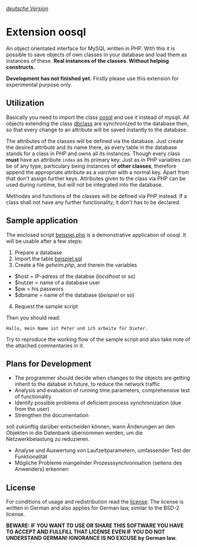 *[deutsche Version](/README.md)*

Extension oosql
===============

An object orientated interface for MySQL written in PHP. With this it is possible to save objects of own classes in your database and load them
as instances of these. **Real instances of the classes. Without helping constructs.**

**Development has not finished yet.** Firstly please use this extension for experimental purpose only.

Utilization
-----------

Basically you need to import the class [oosql](oosql.php) and use it instead of *mysqli*. All objects extending the class [dbclass](dbclass.php)
are synchronized to the database then, so that every change to an attribute will be saved instantly to the database.

The attributes of the classes will be defined via the database. Just create the desired attribute and its name there, as every table in the
database stands for a class in PHP and owns all its instances. Though every class **must** have an attribute `index` as its primary key. Just as
in PHP variables can be of any type, particulary being instances of **other classes**, therefore append the appropriate attribute as a *varchar*
with a normal key. Apart from that don't assign further keys. Attributes given to the class via PHP can be used during runtime, but will not be
integrated into the database.

Methodes and functions of the classes will be defined via PHP instead. If a class shall not have any further functionality, it don't has to be
declared.

Sample application
------------------

The enclosed script [beispiel.php](beispiel.php) is a demonstrative application of oosql. It will be usable after a few steps:
 1. Prepare a database
 2. Import the table [beispiel.sql](beispiel.sql)
 3. Create a file *geheim.php*, and therein the variables
  - $host = IP-adress of the databse (*localhost* or so)
  - $nutzer = name of a database user
  - $pw = his passwors
  - $dbname = name of the database (*beispiel* or so)
 4. Request the sample script

Then you should read:

    Hallo, mein Name ist Peter und ich arbeite für Dieter.

Try to reproduce the working flow of the sample script and also take note of the attached commentaries in it.

Plans for Development
---------------------

- The programmer should decide when changes to the objects are getting inherit to the databse in future, to reduce the network traffic
- Analysis and evaluation of running time parameters, comprehensive test of functionality
- Identify possible problems of deficient process synchronization (due from the user)
- Strengthen the documentation

 soll zukünftig darüber entscheiden können, wann Änderungen an den Objekten in die Datenbank übernommen werden, um die
Netzwerkbelastung zu reduzieren.
- Analyse und Auswertung von Laufzeitparametern, umfassender Test der Funktionalität
- Mögliche Probleme mangelnder Prozesssynchronisation (seitens des Anwenders) erkennen

License
-------

For conditions of usage and redistribution read the [license](lizenz). The license is written in German and also applies for German law, similar
to the BSD-2 license.

**BEWARE: IF YOU WANT TO USE OR SHARE THIS SOFTWARE YOU HAVE TO ACCEPT AND FULLFILL THAT LICENSE EVEN IF YOU DO NOT UNDERSTAND GERMAN!
IGNORANCE IS NO EXCUSE by German law.**
